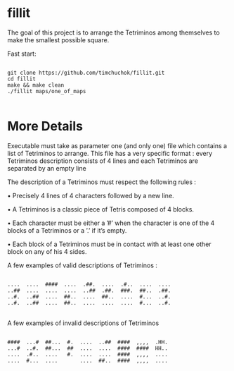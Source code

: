 # fillit
  The goal of this project is to arrange the Tetriminos among themselves to make the smallest possible square.

Fast start: 

<pre>
<code>
git clone https://github.com/timchuchok/fillit.git
cd fillit
make && make clean
./fillit maps/one_of_maps
</code>
</pre>


<H1>More Details</H1>
  Executable must take as parameter one (and only one) file which contains a
list of Tetriminos to arrange. This file has a very specific format : every Tetriminos
description consists of 4 lines and each Tetriminos are separated by an empty line

  The description of a Tetriminos must respect the following rules :

• Precisely 4 lines of 4 characters followed by a new line.

• A Tetriminos is a classic piece of Tetris composed of 4 blocks.

• Each character must be either a ’#’ when the character is one of the 4 blocks of
a Tetriminos or a ’.’ if it’s empty.

• Each block of a Tetriminos must be in contact with at least one other block on
any of his 4 sides.

  A few examples of valid descriptions of Tetriminos :

<pre>
<code>
....  ....  ####  ....  .##.  ....  .#..  ....  ....
..##  ....  ....  ....  ..##  .##.  ###.  ##..  .##.
..#.  ..##  ....  ##..  ....  ##..  ....  #...  ..#.
..#.  ..##  ....  ##..  ....  ....  ....  #...  ..#.
</code>
</pre>

A few examples of invalid descriptions of Tetriminos

<pre>
<code>
####  ...#  ##...  #.  ....  ..##  ####  ,,,,  .HH.
...#  ..#.  ##...  ##  ....  ....  ####  ####  HH..
....  .#..  ....   #.  ....  ....  ####  ,,,,  ....
....  #...  ....       ....  ##..  ####  ,,,,  ....
</code>
</pre>
